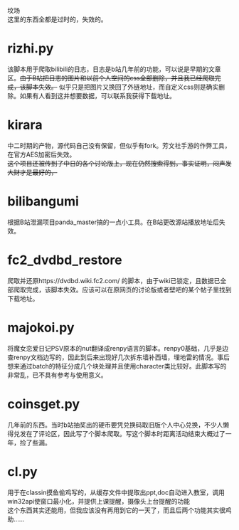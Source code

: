 坟场<br>
这里的东西全都是过时的，失效的。
# rizhi.py
该脚本用于爬取bilibili的日志，日志是b站几年前的功能，可以说是早期的文章区。~~由于B站把日志的图片和以前个人空间的css全部删除，并且我已经爬取完成，该脚本失效。~~ 似乎只是把图片又换回了外链地址，而自定义css则是确实删除。如果有人看到这并想要数据，可以联系我获得下载地址。
# kirara
中二时期的产物，源代码自己没有保留，但似乎有fork。芳文社手游的作弊工具，在官方AES加密后失效。<br>
~~这个项目还被传到了中日的各个讨论版上，现在仍然搜索得到，事实证明，闷声发大财才是最好的，~~
# bilibangumi
根据B站泄漏项目panda_master搞的一点小工具。在B站更改源站播放地址后失效。

# fc2_dvdbd_restore
爬取并还原https://dvdbd.wiki.fc2.com/ 的脚本，由于wiki已锁定，且数据已全部爬取完成，该脚本失效。应该可以在原网页的讨论版或者壁吧的某个帖子里找到下载地址。

# majokoi.py
将魔女恋爱日记PSV原本的nut翻译成renpy语言的脚本。renpy0基础，几乎是边查renpy文档边写的，因此到后来出现好几次拆东墙补西墙，埋地雷的情况。事后想来通过batch的特征分成几个块处理并且使用character类比较好。此脚本写的非常乱，已不具有参考与使用意义。

# coinsget.py
几年前的东西。当时b站抽奖出的硬币要凭兑换码取旧版个人中心兑换，不少人懒得兑发在了评论区，因此写了个脚本爬取。写这个脚本时距离活动结束大概过了一年，捡了些漏。

# cl.py
用于在classin摸鱼偷鸡写的，从缓存文件中提取出ppt,doc自动进入教室，调用win32api使窗口最小化，并提供上课提醒，摄像头上台提醒的功能<br>
这个东西其实还能用，但我应该没有再用到它的一天了，而且后两个功能其实很鸡助......
